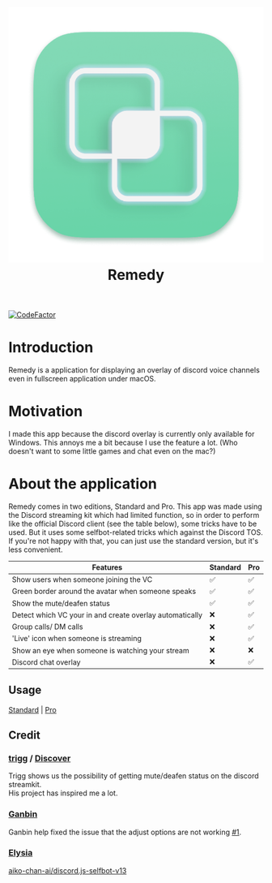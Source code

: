 <h1 align="center">
  <a href="https://github.com/Naozumi520/discordOverlayMac"><img src="./src/icon/favicon.png" avtar_c_icon" width="800"></a>
  <br>
  Remedy
  <br>
  <br>
</h1>

[![CodeFactor](https://www.codefactor.io/repository/github/naozumi520/remedy/badge)](https://www.codefactor.io/repository/github/naozumi520/remedy)

# Introduction
Remedy is a application for displaying an overlay of discord voice channels even in fullscreen application under macOS.  

# Motivation
I made this app because the discord overlay is currently only available for Windows. This annoys me a bit because I use the feature a lot. (Who doesn't want to some little games and chat even on the mac?)

# About the application
Remedy comes in two editions, Standard and Pro. This app was made using the Discord streaming kit which had limited function, so in order to perform like the official Discord client (see the table below), some tricks have to be used. But it uses some selfbot-related tricks which against the Discord TOS. If you're not happy with that, you can just use the standard version, but it's less convenient.

| Features                                                 | Standard           | Pro                |
| -------------------------------------------------------- | ------------------ | ------------------ |
| Show users when someone joining the VC                   | :white_check_mark: | :white_check_mark: |
| Green border around the avatar when someone speaks       | :white_check_mark: | :white_check_mark: |
| Show the mute/deafen status                              | :white_check_mark: | :white_check_mark: |
| Detect which VC your in and create overlay automatically | :x:                | :white_check_mark: |
| Group calls/ DM calls                                    | :x:                | :white_check_mark: |
| 'Live' icon when someone is streaming                    | :x:                | :white_check_mark: |
| Show an eye when someone is watching your stream         | :x:                | :x:                |
| Discord chat overlay                                     | :x:                | :white_check_mark: |

## Usage
[Standard](Standard.md) | [Pro](Pro.md)

## Credit
### [trigg](https://github.com/trigg) / [Discover](https://github.com/trigg/Discover)
Trigg shows us the possibility of getting mute/deafen status on the discord streamkit.  
His project has inspired me a lot.

### [Ganbin](https://github.com/Ganbin)
Ganbin help fixed the issue that the adjust options are not working [#1](https://github.com/Naozumi520/Remedy/issues/1).

### [Elysia](https://github.com/aiko-chan-ai)
[aiko-chan-ai/discord.js-selfbot-v13](https://github.com/aiko-chan-ai/discord.js-selfbot-v13)
